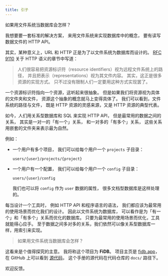 ```yaml
---
title: 引子
---
```


如果用文件系统当数据库会怎样？

我想要要一套标准的解决方案，
来用文件系统来实现数据库中的概念，
要有读写数据文件的 HTTP API。

其实，某种意义上，URL 和 HTTP 正是为了以文件系统为数据库而设计的。
[RFC 9110](https://www.rfc-editor.org/rfc/rfc9110.html)
关于 HTTP 语义的章节中写道：

> 人们很容易把资源标识符（resource identifiers）视为远程文件系统上的路径，
> 并且把表示（representations）视为其文件内容。
> 其实，这正是很多资源的实现方式。
> 只不过没有限制人们一定要用这种方式实现罢了。

一个资源标识符指向一个资源，这听起来很抽象。
但是如果我们将资源视为具体的文件夹和文件，
资源这个抽象的概念就马上变得具体了。
我们可以看到，文件系统的路径与文件，
既是 HTTP 资源的灵感来源，又是 HTTP 资源的典型代表。

如今，人们用关系型数据库和 SQL 来实现 HTTP API，
但是最常用的数据之间的关系，
其实是一对一的「有一个」关系，
和一对多的「有多个」关系，
这些关系用嵌套的文件夹来表示最为自然。

例如：

- 一个用户有多个项目，
  我们可以给每个用户一个 `projects` 子目录：

  ```
  users/{user}/projects/{project}
  ```

- 一个用户有一个配置，
  我们可以给每个用户一个 `config` 子目录：

  ```
  users/{user}/config
  ```

  我们也可以将 `config` 作为 `user` 数据的属性，
  很多文档型数据库是这样处理的。

每当设计一个工具时，
例如 HTTP API 和程序语言的语法，
我们都应该为最常用的使用场景而优化我们的设计。
因此以文件系统为数据库，
可以看作是为「有一个」和「有多个」关系而优化的数据库。
只要为最常用的使用场景而优化，工具就能得心应手。
至于数据之间多对多的关系，我们依然可以像关系型数据库一样，用索引来实现。

> 如果用文件系统当数据库会怎样？

这看来是个值得探究的主意。
我将称这个项目为 **FiDB**。
项目主页是 [fidb.app](https://fidb.app)，
在 GitHub 上可以看到 [源代码](https://github.com/fidb-official/fidb)，
这个手册的源代码在代码仓库的 `docs/` 路径下。

欢迎反馈。
